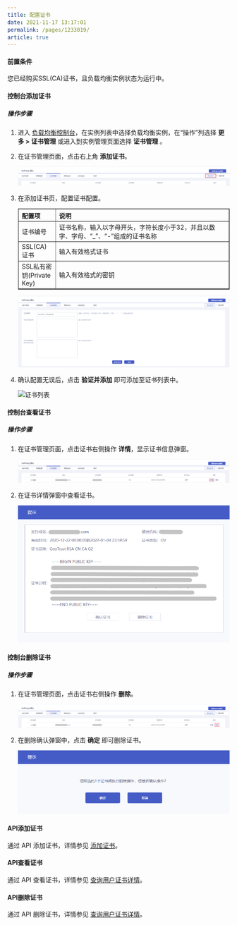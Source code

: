 ```yaml
---
title: 配置证书    
date: 2021-11-17 13:17:01
permalink: /pages/1233019/
article: true
---
```


#### 前置条件

您已经购买SSL(CA)证书，且负载均衡实例状态为运行中。

#### 控制台添加证书

##### 操作步骤

1. 进入 [负载均衡控制台](https://console.capitalonline.net/loadbalancers)，在实例列表中选择负载均衡实例，在“操作”列选择 **更多 > 证书管理** 或进入到实例管理页面选择 **证书管理** 。

2. 在证书管理页面，点击右上角 **添加证书**。

   ![添加证书](../../pic/add-ssl.png)

3. 在添加证书页，配置证书配置。

   <table width="95%" border="1" cellpadding="2" cellspacing="1">
   	<thead>
           <tr>
               <th align="left" width="15%">配置项</th>
               <th align="left" width="70%">说明</th>
           </tr>
   	</thead>
       <tbody>
           <tr>
               <td>证书编号</td>
               <td>证书名称，输入以字母开头，字符长度小于32，并且以数字、字母、“_”、“-”组成的证书名称</td>
           </tr>
            <tr>
               <td>SSL(CA)证书</td>
               <td>输入有效格式证书</td>
           </tr>
           <tr>
               <td>SSL私有密钥(Private Key)</td>
               <td>输入有效格式的密钥</td>
           </tr>
   	</tbody>
   </table>
   
   ![配置证书](../../pic/edit-ssl.png)
   
4. 确认配置无误后，点击 **验证并添加** 即可添加至证书列表中。

   ![证书列表](../../pic/)

#### 控制台查看证书

##### 操作步骤

1. 在证书管理页面，点击证书右侧操作 **详情**，显示证书信息弹窗。

   ![查看详情](../../pic/detail-ssl.png)

2. 在证书详情弹窗中查看证书。

   ![证书详情](../../pic/detail-ssl2.png)

#### 控制台删除证书

##### 操作步骤

1. 在证书管理页面，点击证书右侧操作 **删除**。

   ![删除证书](../../pic/del-ssl.png)

2. 在删除确认弹窗中，点击 **确定** 即可删除证书。

   ![删除弹窗](../../pic/del-ssl2.png)

#### API添加证书

通过 API 添加证书，详情参见 [添加证书](F:\首云工作相关\PaaS产品线\弹性计算产品\负载均衡\用户操作手册\HaProxy\09.API文档\04.证书相关接口\03.添加证书.md)。

#### API查看证书

通过 API 查看证书，详情参见 [查询用户证书详情](F:\首云工作相关\PaaS产品线\弹性计算产品\负载均衡\用户操作手册\HaProxy\09.API文档\04.证书相关接口\01.查询用户证书详情.md)。

#### API删除证书

通过 API 删除证书，详情参见 [查询用户证书详情](F:\首云工作相关\PaaS产品线\弹性计算产品\负载均衡\用户操作手册\HaProxy\04.操作指南\01.负载均衡监听策略\02.删除证书.md)。
